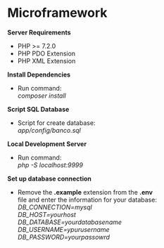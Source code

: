# Microframework

 **Server Requirements** <br/>
 - PHP >= 7.2.0
 - PHP PDO Extension
 - PHP XML Extension
 
 **Install Dependencies** <br />
 - Run command:<br/> _composer install_
 
 **Script SQL Database** <br />
  - Script for create database:<br/> _app/config/banco.sql_
  
 **Local Development Server** <br/>
 - Run command:<br/> _php -S localhost:9999_
 
 **Set up database connection** <br/>
 - Remove the **.example** extension from the **.env**<br/> file and enter the information for your database:<br/>
 _DB_CONNECTION=mysql_ <br/>
 _DB_HOST=yourhost_ <br/>
 _DB_DATABASE=yourdatabasename_ <br/>
 _DB_USERNAME=ypurusername_ <br/>
 _DB_PASSWORD=yourpassowrd_